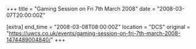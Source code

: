 +++
title = "Gaming Session on Fri 7th March 2008"
date = "2008-03-07T20:00:00Z"

[extra]
end_time = "2008-03-08T08:00:00Z"
location = "DCS"
original = "https://uwcs.co.uk/events/gaming-session-on-fri-7th-march-2008-1474489004840/"
+++



